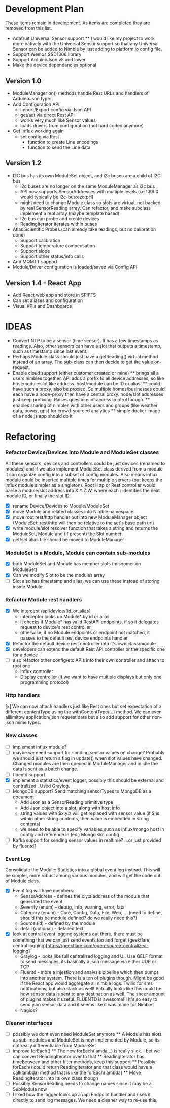 # Development Plan

These items remain in development. As items are completed they are removed from this list.
* Adafruit Universal Sensor support 
** I would like my project to work more natively with the Universal Sensor support so that any Universal Sensor 
can be added to Nimble by just adding to platform.io config file.
* Support Wemos SSD1306 library
* Support ArduinoJson v5 and lower
* Make the device dependancies optional

## Version 1.0
* ModuleManager on() methods handle Rest URLs and handlers of ArduinoJson type
* Add Configuration API
  * Import/Export config via Json API
  * get/set via direct Rest API
  * works very much like Sensor values
  * loads drivers from configuration (not hard coded anymore)
* Get Influx working again
  * set config via Rest
     * function to create Line encodings
     * function to send the Line data

## Version 1.2
* I2C bus has its own ModuleSet object, and i2c buses are a child of I2C bus
     * i2c buses are no longer on the same ModuleManager as i2c bus
     * API now supports SensorAddresses with multiple levels (i.e 1:96:0 would typically be i2c-bus:ezo:pH)
     * might need to change Module class so slots are virtual, not backed by real SensorReading array. Can refactor, and make subclass implement a real array (maybe template based)
     * i2c bus can probe and create devices
     * ReadingIterator iterates within buses
* Atlas Scientific Probes (can already take readings, but no calibration done)
     * Support calibration
     * Support temperature compensation
     * Support slope
     * Support other status/info calls
* Add MQMTT support
* Module/Driver configuration is loaded/saved via Config API

## Version 1.4 - React App
* Add React web app and store in SPIFFS
* Can set aliases and configuration
* Visual KPIs and Dashboards
   
# IDEAS
* Convert NTP to be a sensor (time sensor). It has a few timestamps as readings. Also, other sensors can have a slot that outputs a timestamp, such as timestamp since last event.
* Perhaps Module class should just have a getReading() virtual method instead of an array. The sub-class can then decide to get the value on-request.
* Enable cloud support (either customer created or mine)
     ** brings all a users nimbles together. API adds a prefix to all device addresses, so like host:module:slot like address. host/module can be ID or alias.
     ** could have such a proxy, also be proxied. So multiple homes/businesses could each have a node-proxy then have a central proxy. node/slot addresses just keep prefixing. Raises questions of access control though.
     ** enables sharing of nimbles with other users and groups (like weather data, power, gps) for crowd-sourced analytics
     ** simple docker image of a node.js app should do it

# Refactoring

### Refactor Device/Devices into Module and ModuleSet classes
All these sensors, devices and controllers could be just devices (renamed to modules) and if we also implement ModuleSet class 
derived from a module it can organize config into a subset of config modules. Also means influx module could be inserted multiple
times for multiple servers (but keeps the influx module simpler as a singleton). Root Http or Rest controller would parse a 
module/slot address into X:Y:Z:W, where each : identifies the next module ID, or finally the slot ID.
* [x] rename Device/Devices to Module/ModuleSet
* [x] move Module and related classes into Nimble namespace
* [x] move root rest/http handler out into new ModuleManager object (ModuleSet::rest/http will then be relative to the set's base path url)
* [x] write module/slot resolver function that takes a string and returns the ModuleSet, Module and (if present) the Slot number.
* [x] get/set alias file should be moved to ModuleManager

### ModuleSet is a Module, Module can contain sub-modules
* [x] both ModuleSet and Module has member slots (misnomer on ModuleSet)
* [x] Can we modify Slot to be the modules array
* [ ] Slot also has timestamp and alias, we can use these instead of storing inside Module

### Refactor Module rest handlers
* [x] We intercept /api/device/[id_or_alias]
     * interceptor looks up Module* by id or alias
     * it checks if Module* has valid RestAPI endpoints, if so it delegates request to device's rest controller
     * otherwise, if no Module endpoints or endpoint not matched, it passes to the default rest device endpoints handler
* [x] Refactor the default device rest controller into it's own class/module
* [x] developers can extend the default Rest API controller or the specific one for a device
* [ ] also refactor other config/etc APIs into their own controller and attach to root one
     * Influx controller
     * Display controller (if we want to have multiple displays but only one programming protocol)

### Http handlers
[x] We can now attach handlers just like Rest ones but set expectation of a different contentType using the withContentType(...) 
method. We can even alllimitow application/json request data but also add support for other non-json mime types. 

### New classes
* [ ] implement influx module?
* [ ] maybe we need support for sending sensor values on change? Probably we should just return a flag in update() when slot values have changed. Changed modules are then queued in ModuleManager and in idle the data is sent as a batch change.
* [ ] fluentd support.
* [x] implement a statistics/event logger, possibly this should be external and centralized.. Used Graylog.
* [ ] MongoDB support? Send matching sensorTypes to MongoDB as a document
     * Add Json as a SensorReading primitive type
     * Add Json object into a slot, along with host info
     * string values with $x:y:z will get replaced with sensor value (if $ is within other string contents, then value is embedded in string contents)
     * we need to be able to specify variables such as influx/mongo host in config and reference in (ex.) Mongo slot config
* [ ] Kafka support for sending sensor values in realtime? ...or just provided by fluentd?

### Event Log
Consolidate the Module::Statistics into a global event log instead. This will be simpler, more robust among various modules, and will get the code out of Module class.
* [x] Event log will have members:
     * SensorAddress     - defines the x:y:z address of the module that generated the event
     * Severity (enum)   - debug, info, warning, error, fatal
     * Category (enum)   - Core, Config, Data, File, Web, ... (need to define, should this be module defined? do we really need this?)
     * Source (id)       - defined by the module
     * detail (optional) - detailed text
* [x] look at central event logging systems out there, there must be something that we can just send events too and forget  (geekflare, central logging)[https://geekflare.com/open-source-centralized-logging]
     * Graylog - looks like full centralized logging and UI. Use GELF format to send messages, its basically a json message via either UDP or TCP
     * Fluentd - more a injestion and analysis pipeline which then pumps into another system. There is a ton of plugins though. Might be good if the React app would aggregate all nimble logs. Twilio for sms notifications, but also slack as well! Actually looks like this could be how sensor data is sent to any destination as well. The sheer amount of plugins makes it useful. FLUENTD is awesome!!! It's so easy to send json sensor data and it seems like it was made for Nimble!
     * Nagios?


### Cleaner interfaces
* [ ] possibly we dont even need ModuleSet anymore
** A Module has slots as sub-modules and ModuleSet is now implemented by Module, so its not really differentiable from ModuleSet
* [ ] improve forEach()
** The new forEach(lamda...) is really slick. I bet we can convert ReadingIterator over to that
** ReadingIterator has timeBetween and other filter methods, keep this support
** Possibly forEach() could return ReadingIterator and that class would have a call(lambda) method that is like the forEach(lambda)
** Move ReadingIterator into its own class though 
* [ ] Possibly SensorReading needs to change names since it may be a SubModule now
* [ ] I liked how the logger looks up a /api Endpoint handler and uses it directly to send log messages. We need a cleaner way to re-use this.